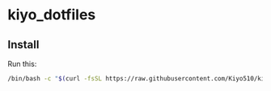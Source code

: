 # kiyo_dotfiles

## Install
Run this:
```bash
/bin/bash -c "$(curl -fsSL https://raw.githubusercontent.com/Kiyo510/kiyo_dotfile/master/setup.sh)"
```
